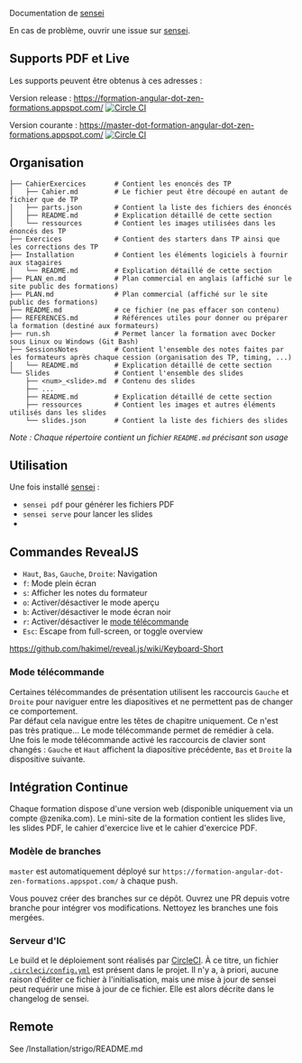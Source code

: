 Documentation de [sensei](https://github.com/Zenika/sensei)

En cas de problème, ouvrir une issue sur [sensei](https://github.com/Zenika/sensei/issues/new).

## Supports PDF et Live

Les supports peuvent être obtenus à ces adresses :

Version release : https://formation-angular-dot-zen-formations.appspot.com/ [![Circle CI](https://circleci.com/gh/Zenika-Training/formation-angular/tree/release.svg?style=svg&circle-token=661b10b7e1d1ad37dd99942e7e0479766667f9b7)](https://circleci.com/gh/Zenika-Training/formation-angular/tree/release)

Version courante : https://master-dot-formation-angular-dot-zen-formations.appspot.com/ [![Circle CI](https://circleci.com/gh/Zenika-Training/formation-angular/tree/master.svg?style=svg&circle-token=661b10b7e1d1ad37dd99942e7e0479766667f9b7)](https://circleci.com/gh/Zenika-Training/formation-angular/tree/master)


## Organisation

``` shell
├── CahierExercices       # Contient les enoncés des TP
│   ├── Cahier.md         # Le fichier peut être découpé en autant de fichier que de TP
│   ├── parts.json        # Contient la liste des fichiers des énoncés
│   ├── README.md         # Explication détaillé de cette section
│   └── ressources        # Contient les images utilisées dans les énoncés des TP
├── Exercices             # Contient des starters dans TP ainsi que les corrections des TP
├── Installation          # Contient les éléments logiciels à fournir aux stagaires
│   └── README.md         # Explication détaillé de cette section
├── PLAN_en.md            # Plan commercial en anglais (affiché sur le site public des formations)
├── PLAN.md               # Plan commercial (affiché sur le site public des formations)
├── README.md             # ce fichier (ne pas effacer son contenu)
├── REFERENCES.md         # Références utiles pour donner ou préparer la formation (destiné aux formateurs)
├── run.sh                # Permet lancer la formation avec Docker sous Linux ou Windows (Git Bash)
├── SessionsNotes         # Contient l'ensemble des notes faites par les formateurs après chaque cession (organisation des TP, timing, ...)
│   └── README.md         # Explication détaillé de cette section
└── Slides                # Contient l'ensemble des slides
    ├── <num>_<slide>.md  # Contenu des slides
    ├── ...
    ├── README.md         # Explication détaillé de cette section
    ├── ressources        # Contient les images et autres éléments utilisés dans les slides
    └── slides.json       # Contient la liste des fichiers des slides
```

*Note : Chaque répertoire contient un fichier `README.md` précisant son usage*


## Utilisation

Une fois installé [sensei](https://github.com/Zenika/sensei) :

- `sensei pdf` pour générer les fichiers PDF
- `sensei serve` pour lancer les slides
- 
## Commandes RevealJS

- `Haut`, `Bas`, `Gauche`, `Droite`: Navigation
- `f`: Mode plein écran
- `s`: Afficher les notes du formateur
- `o`: Activer/désactiver le mode aperçu
- `b`: Activer/désactiver le mode écran noir
- `r`: Activer/désactiver le [mode télécommande](#mode-télécommande)
- `Esc`: Escape from full-screen, or toggle overview

https://github.com/hakimel/reveal.js/wiki/Keyboard-Short


### Mode télécommande

Certaines télécommandes de présentation utilisent les raccourcis `Gauche` et `Droite` pour naviguer entre les diapositives et ne permettent pas de changer ce comportement. \
Par défaut cela navigue entre les têtes de chapitre uniquement. Ce n'est pas très pratique... Le mode télécommande permet de remédier à cela. \
Une fois le mode télécommande activé les raccourcis de clavier sont changés : `Gauche` et `Haut` affichent la diapositive précédente, `Bas` et `Droite` la dispositive suivante.


## Intégration Continue

Chaque formation dispose d'une version web (disponible uniquement via un compte @zenika.com).
Le mini-site de la formation contient les slides live, les slides PDF, le cahier d'exercice live et le cahier d'exercice PDF.


### Modèle de branches

`master` est automatiquement déployé sur `https://formation-angular-dot-zen-formations.appspot.com/` à chaque push.

Vous pouvez créer des branches sur ce dépôt.
Ouvrez une PR depuis votre branche pour intégrer vos modifications.
Nettoyez les branches une fois mergées.

### Serveur d'IC

Le build et le déploiement sont réalisés par [CircleCI](https://circleci.com).
À ce titre, un fichier [`.circleci/config.yml`](.circleci/config.yml) est présent dans le projet.
Il n'y a, à priori, aucune raison d'éditer ce fichier à l'initialisation, mais une
mise à jour de sensei peut requérir une mise à jour de ce fichier.
Elle est alors décrite dans le changelog de sensei.

## Remote

See /Installation/strigo/README.md